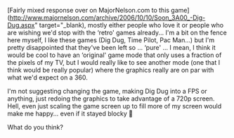 [Fairly mixed response over on MajorNelson.com to this game](http://www.majornelson.com/archive/2006/10/10/Soon_3A00_-Dig-Dug.aspx" target="_blank), mostly either people who love it or people who are wishing we'd stop with the &#8216;retro' games already... I'm a bit on the fence here myself, I like these games (Dig Dug, Time Pilot, Pac Man...) [<img alt="" hspace="0" src="http://static.flickr.com/93/221454813_a5af3ae0b1_m.jpg" align="right" border="0" />](http://www.flickr.com/photos/55732290@N00/221454813/ "")but I'm pretty disappointed that they've been left so ... &#8216;pure' ... I mean, I think it would be cool to have an &#8216;original' game mode that only uses a fraction of the pixels of my TV, but I would really like to see another mode (one that I think would be really popular) where the graphics really are on par with what we'd expect on a 360.

I'm not suggesting changing the game, making Dig Dug into a FPS or anything, just redoing the graphics to take advantage of a 720p screen. Hell, even just scaling the game screen up to fill more of my screen would make me happy... even if it stayed blocky 🙂

What do you think?